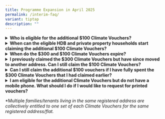 ```yaml
---
title: Programme Expansion in April 2025
permalink: /interim-faq/
variant: tiptap
description: ""
---
```

<div data-type="detailGroup" class="isomer-accordion isomer-accordion-white">
<details class="isomer-details">
<summary><strong>Who is eligible for the additional $100 Climate Vouchers?</strong>
</summary>
<div data-type="detailsContent" class="isomer-details-content">
<p>To be eligible for the $100 additional Climate Vouchers, you must be a
Singapore Citizen or Permanent Resident registered and residing at an HDB
flat. With the expansion of the enhanced CFHP to private residential households,
Singapore Citizens registered and residing at a private residential property
may also claim the additional $100 Climate Vouchers from 15 Apr 2025 to
31 Dec 2027. Each eligible household* is only entitled to one set of $300
vouchers and one set of $100 vouchers.</p>
</div>
</details>
<details class="isomer-details">
<summary><strong>When can the eligible HDB and private property households start claiming the additional $100 Climate Vouchers?</strong>
</summary>
<div data-type="detailsContent" class="isomer-details-content">
<p>Eligible households* may claim their Climate Vouchers at <a href="http://www.go.gov.sg/cv-claim" rel="noopener noreferrer nofollow" target="_blank">www.go.gov.sg/cv-claim</a> from
15 Apr 2025. The vouchers are valid until 31 Dec 2027 and households are
encouraged to use the vouchers and switch to more resource efficient products
when their appliances are due for replacement, e.g. when they cannot be
cost-effectively repaired.</p>
</div>
</details>
<details class="isomer-details">
<summary><strong>When do the $300 and $100 Climate Vouchers expire?</strong>
</summary>
<div data-type="detailsContent" class="isomer-details-content">
<p>The Climate Vouchers will expire on 31 Dec 2027.</p>
</div>
</details>
<details class="isomer-details">
<summary><strong>I previously claimed the $300 Climate Vouchers but have since moved to another address. Can I still claim the $100 Climate Vouchers?</strong>
</summary>
<div data-type="detailsContent" class="isomer-details-content">
<p>Eligible households* that have moved to a different residential address
may still claim the $100 Climate Vouchers under their new address. Residents
are advised to update their registered address with ICA as soon as possible
before making the claim.</p>
</div>
</details>
<details class="isomer-details">
<summary><strong>Can I still claim the additional $100 vouchers if I have fully spent the $300 Climate Vouchers that I had claimed earlier?</strong>
</summary>
<div data-type="detailsContent" class="isomer-details-content">
<p>Yes, all eligible households* can claim the additional $100 Climate Vouchers,
regardless of whether they have spent the original set of $300 vouchers.</p>
</div>
</details>
<details class="isomer-details">
<summary><strong>I am eligible for the additional Climate Vouchers but do not have a mobile phone. What should I do if I would like to request for printed vouchers?</strong>
</summary>
<div data-type="detailsContent" class="isomer-details-content">
<p>Eligible households* may submit a request to NEA after the additional
$100 Climate Vouchers is made available. More information will be provided
at a later date.</p>
</div>
</details>
</div>
<p></p>
<p>*Multiple <em>families/tenants living in the same registered address are collectively entitled to one set of each Climate Vouchers for the same registered address/flat.</em>
</p>